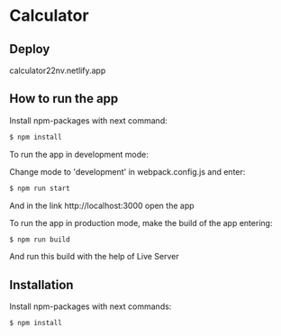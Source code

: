 # Calculator

## Deploy
calculator22nv.netlify.app


## How to run the app

Install npm-packages with next command:
```sh
$ npm install
```

To run the app in development mode:
 
Change mode to 'development' in webpack.config.js and enter:
```sh
$ npm run start
``` 
And in the link http://localhost:3000 open the app


To run the app in production mode, make the build of the app entering:
```sh
$ npm run build
```
And run this build with the help of Live Server



## Installation

Install npm-packages with next commands:
```sh
$ npm install
```
